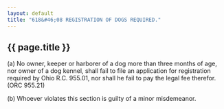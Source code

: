 ```yaml
---
layout: default 
title: "618&#46;08 REGISTRATION OF DOGS REQUIRED."
---
```


{{ page.title }}
----------------

​(a) No owner, keeper or harborer of a dog more than three months of
age, nor owner of a dog kennel, shall fail to file an application for
registration required by Ohio R.C. 955.01, nor shall he fail to pay the
legal fee therefor. (ORC 955.21)

​(b) Whoever violates this section is guilty of a minor misdemeanor.
